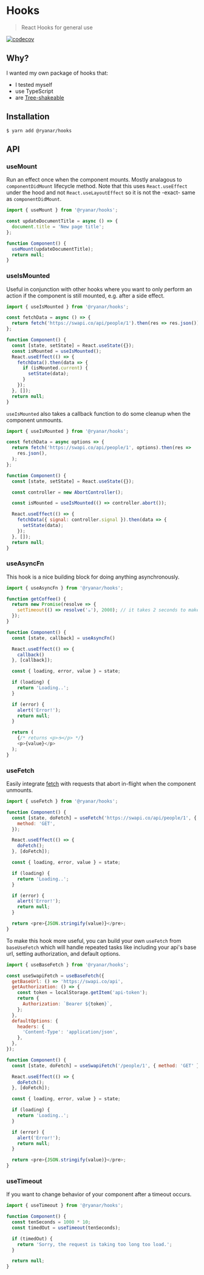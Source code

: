 # Hooks

> React Hooks for general use

[![codecov](https://codecov.io/gh/audiolion/hooks/branch/master/graph/badge.svg)](https://codecov.io/gh/audiolion/hooks)

## Why?

I wanted my own package of hooks that:

- I tested myself
- use TypeScript
- are [Tree-shakeable](https://webpack.js.org/guides/tree-shaking/)

## Installation

```shell
$ yarn add @ryanar/hooks
```

## API

### useMount

Run an effect once when the component mounts. Mostly analagous to `componentDidMount` lifecycle method. Note that this uses `React.useEffect` under the hood and not `React.useLayoutEffect` so it is not the -exact- same as `componentDidMount`.

```js
import { useMount } from '@ryanar/hooks';

const updateDocumentTitle = async () => {
  document.title = 'New page title';
};

function Component() {
  useMount(updateDocumentTitle);
  return null;
}
```

### useIsMounted

Useful in conjunction with other hooks where you want to only perform an action if the component is still mounted, e.g. after a side effect.

```js
import { useIsMounted } from '@ryanar/hooks';

const fetchData = async () => {
  return fetch('https://swapi.co/api/people/1').then(res => res.json());
};

function Component() {
  const [state, setState] = React.useState({});
  const isMounted = useIsMounted();
  React.useEffect(() => {
    fetchData().then(data => {
      if (isMounted.current) {
        setState(data);
      }
    });
  }, []);
  return null;
}
```

`useIsMounted` also takes a callback function to do some cleanup when the component unmounts.

```js
import { useIsMounted } from '@ryanar/hooks';

const fetchData = async options => {
  return fetch('https://swapi.co/api/people/1', options).then(res =>
    res.json(),
  );
};

function Component() {
  const [state, setState] = React.useState({});

  const controller = new AbortController();

  const isMounted = useIsMounted(() => controller.abort());

  React.useEffect(() => {
    fetchData({ signal: controller.signal }).then(data => {
      setState(data);
    });
  }, []);
  return null;
}
```

### useAsyncFn

This hook is a nice building block for doing anything asynchronously.

```js
import { useAsyncFn } from '@ryanar/hooks';

function getCoffee() {
  return new Promise(resolve => {
    setTimeout(() => resolve('☕'), 2000); // it takes 2 seconds to make coffee
  });
}

function Component() {
  const [state, callback] = useAsyncFn()

  React.useEffect(() => {
    callback()
  }, [callback]);

  const { loading, error, value } = state;

  if (loading) {
    return 'Loading..';
  }

  if (error) {
    alert('Error!');
    return null;
  }

  return (
    {/* returns <p>☕️</p> */}
    <p>{value}</p>
  );
}
```

### useFetch

Easily integrate [fetch](https://fetch.spec.whatwg.org/) with requests that abort in-flight when the component unmounts.

```js
import { useFetch } from '@ryanar/hooks';

function Component() {
  const [state, doFetch] = useFetch('https://swapi.co/api/people/1', {
    method: 'GET',
  });

  React.useEffect(() => {
    doFetch();
  }, [doFetch]);

  const { loading, error, value } = state;

  if (loading) {
    return 'Loading..';
  }

  if (error) {
    alert('Error!');
    return null;
  }

  return <pre>{JSON.stringify(value)}</pre>;
}
```

To make this hook more useful, you can build your own `useFetch` from `baseUseFetch` which will handle repeated tasks like including your api's base url, setting authorization, and default options.

```js
import { useBaseFetch } from '@ryanar/hooks';

const useSwapiFetch = useBaseFetch({
  getBaseUrl: () => 'https://swapi.co/api',
  getAuthorization: () => {
    const token = localStorage.getItem('api-token');
    return {
      Authorization: `Bearer ${token}`,
    };
  },
  defaultOptions: {
    headers: {
      'Content-Type': 'application/json',
    },
  },
});

function Component() {
  const [state, doFetch] = useSwapiFetch('/people/1', { method: 'GET' });

  React.useEffect(() => {
    doFetch();
  }, [doFetch]);

  const { loading, error, value } = state;

  if (loading) {
    return 'Loading..';
  }

  if (error) {
    alert('Error!');
    return null;
  }

  return <pre>{JSON.stringify(value)}</pre>;
}
```

### useTimeout

If you want to change behavior of your component after a timeout occurs.

```js
import { useTimeout } from '@ryanar/hooks';

function Component() {
  const tenSeconds = 1000 * 10;
  const timedOut = useTimeout(tenSeconds);

  if (timedOut) {
    return 'Sorry, the request is taking too long too load.';
  }

  return null;
}
```
